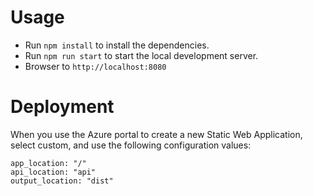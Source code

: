 # Usage

- Run `npm install` to install the dependencies.
- Run `npm run start` to start the local development server.
- Browser to `http://localhost:8080`


# Deployment

When you use the Azure portal to create a new Static Web Application, select custom, and use the following configuration values:

    app_location: "/"
    api_location: "api"
    output_location: "dist"



